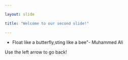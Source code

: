 ```yaml
---

layout: slide

title: "Welcome to our second slide!"

---
```


* Float like a butterfly,sting like a bee"- Muhammed Ali

Use the left arrow to go back!

